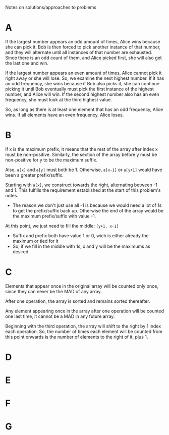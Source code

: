 Notes on solutions/approaches to problems

# A
If the largest number appears an odd amount of times, Alice wins because she can pick it. Bob is then forced to pick another instance of that number, and they will alternate until all instances of that number are exhausted. Since there is an odd count of them, and Alice picked first, she will also get the last one and win.

If the largest number appears an even amount of times, Alice cannot pick it right away or she will lose. So, we examine the next highest number. If it has an odd frequency, she wins because if Bob also picks it, she can continue picking it until Bob eventually must pick the first instance of the highest number, and Alice will win. If the second highest number also has an even frequency, she must look at the third highest value.

So, as long as there is at least one element that has an odd frequency, Alice wins. If all elements have an even frequency, Alice loses.

# B
If x is the maximum prefix, it means that the rest of the array after index x must be non-positive. Similarly, the section of the array before y must be non-positive for y to be the maximum suffix. 

Also, `a[x]` and `a[y]` must both be 1. Otherwise, `a[x-1]` or `a[y+1]` would have been a greater prefix/suffix.

Starting with `a[x]`, we construct towards the right, alternating between -1 and 1. This fulfills the requirement established at the start of this problem's notes.
 - The reason we don't just use all -1 is because we would need a lot of 1s to get the prefix/suffix back up. Otherwise the end of the array would be the maximum prefix/suffix with value -1.

At this point, we just need to fill the middle: `[y+1, x-1]`
 - Suffix and prefix both have value 1 or 0, wich is either already the maximum or tied for it
 - So, if we fill in the middle with 1s, x and y will be the maximums as desired

# C
Elements that appear once in the original array will be counted only once, since they can never be the MAD of any array.

After one operation, the array is sorted and remains sorted thereafter. 

Any element appearing once in the array after one operation will be counted one last time, it cannot be a MAD in any future array.

Beginning with the third operation, the array will shift to the right by 1 index each operation. So, the number of times each element will be counted from this point onwards is the number of elements to the right of it, plus 1.

# D

# E

# F

# G